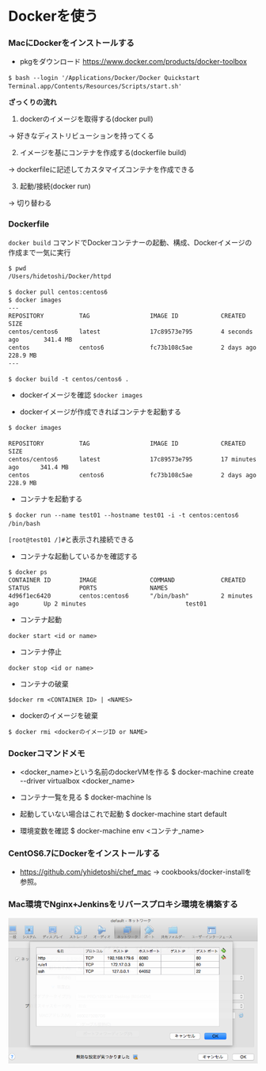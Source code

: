 # Dockerを使う

### MacにDockerをインストールする
- pkgをダウンロード
https://www.docker.com/products/docker-toolbox

`$ bash --login '/Applications/Docker/Docker Quickstart Terminal.app/Contents/Resources/Scripts/start.sh'`


**ざっくりの流れ**

1. dockerのイメージを取得する(docker pull)

-> 好きなディストリビューションを持ってくる

2. イメージを基にコンテナを作成する(dockerfile build)

-> dockerfileに記述してカスタマイズコンテナを作成できる

3. 起動/接続(docker run)

-> 切り替わる


### Dockerfile
`docker build` コマンドでDockerコンテナーの起動、構成、Dockerイメージの作成まで一気に実行
```
$ pwd
/Users/hidetoshi/Docker/httpd

$ docker pull centos:centos6
$ docker images
---
REPOSITORY          TAG                 IMAGE ID            CREATED             SIZE
centos/centos6      latest              17c89573e795        4 seconds ago       341.4 MB
centos              centos6             fc73b108c5ae        2 days ago          228.9 MB
---

$ docker build -t centos/centos6 .
```

- dockerイメージを確認
`$docker images`

- dockerイメージが作成できればコンテナを起動する
```
$ docker images

REPOSITORY          TAG                 IMAGE ID            CREATED             SIZE
centos/centos6      latest              17c89573e795        17 minutes ago      341.4 MB
centos              centos6             fc73b108c5ae        2 days ago          228.9 MB
```

- コンテナを起動する

`$ docker run --name test01 --hostname test01 -i -t centos:centos6 /bin/bash`

`[root@test01 /]#`と表示され接続できる

- コンテナな起動しているかを確認する
```
$ docker ps
CONTAINER ID        IMAGE               COMMAND             CREATED             STATUS              PORTS               NAMES
4d96f1ec6420        centos:centos6      "/bin/bash"         2 minutes ago       Up 2 minutes                            test01
```

- コンテナ起動

`docker start <id or name>`

- コンテナ停止

`docker stop <id or name>`

- コンテナの破棄
```
$docker rm <CONTAINER ID> | <NAMES>
```
- dockerのイメージを破棄
```
$ docker rmi <dockerのイメージID or NAME>
```



### Dockerコマンドメモ
- <docker_name>という名前のdockerVMを作る
$ docker-machine create --driver virtualbox <docker_name>

- コンテナ一覧を見る
$ docker-machine ls

- 起動していない場合はこれで起動
$ docker-machine start default

- 環境変数を確認
$ docker-machine env <コンテナ_name>

### CentOS6.7にDockerをインストールする
- https://github.com/yhidetoshi/chef_mac
-> cookbooks/docker-installを参照。


### Mac環境でNginx+Jenkinsをリバースプロキシ環境を構築する

![Alt Text](https://github.com/yhidetoshi/Pictures/raw/master/virtualbox_portfoward.png)
